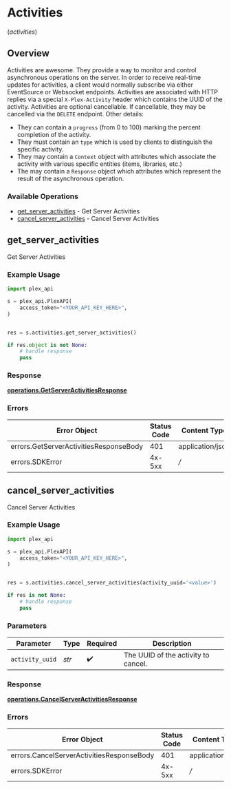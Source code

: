 # Activities
(*activities*)

## Overview

Activities are awesome. They provide a way to monitor and control asynchronous operations on the server. In order to receive real-time updates for activities, a client would normally subscribe via either EventSource or Websocket endpoints.
Activities are associated with HTTP replies via a special `X-Plex-Activity` header which contains the UUID of the activity.
Activities are optional cancellable. If cancellable, they may be cancelled via the `DELETE` endpoint. Other details:
- They can contain a `progress` (from 0 to 100) marking the percent completion of the activity.
- They must contain an `type` which is used by clients to distinguish the specific activity.
- They may contain a `Context` object with attributes which associate the activity with various specific entities (items, libraries, etc.)
- The may contain a `Response` object which attributes which represent the result of the asynchronous operation.


### Available Operations

* [get_server_activities](#get_server_activities) - Get Server Activities
* [cancel_server_activities](#cancel_server_activities) - Cancel Server Activities

## get_server_activities

Get Server Activities

### Example Usage

```python
import plex_api

s = plex_api.PlexAPI(
    access_token="<YOUR_API_KEY_HERE>",
)


res = s.activities.get_server_activities()

if res.object is not None:
    # handle response
    pass

```


### Response

**[operations.GetServerActivitiesResponse](../../models/operations/getserveractivitiesresponse.md)**
### Errors

| Error Object                           | Status Code                            | Content Type                           |
| -------------------------------------- | -------------------------------------- | -------------------------------------- |
| errors.GetServerActivitiesResponseBody | 401                                    | application/json                       |
| errors.SDKError                        | 4x-5xx                                 | */*                                    |

## cancel_server_activities

Cancel Server Activities

### Example Usage

```python
import plex_api

s = plex_api.PlexAPI(
    access_token="<YOUR_API_KEY_HERE>",
)


res = s.activities.cancel_server_activities(activity_uuid='<value>')

if res is not None:
    # handle response
    pass

```

### Parameters

| Parameter                           | Type                                | Required                            | Description                         |
| ----------------------------------- | ----------------------------------- | ----------------------------------- | ----------------------------------- |
| `activity_uuid`                     | *str*                               | :heavy_check_mark:                  | The UUID of the activity to cancel. |


### Response

**[operations.CancelServerActivitiesResponse](../../models/operations/cancelserveractivitiesresponse.md)**
### Errors

| Error Object                              | Status Code                               | Content Type                              |
| ----------------------------------------- | ----------------------------------------- | ----------------------------------------- |
| errors.CancelServerActivitiesResponseBody | 401                                       | application/json                          |
| errors.SDKError                           | 4x-5xx                                    | */*                                       |
